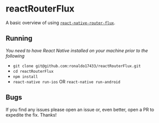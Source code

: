 # reactRouterFlux
A basic overview of using [`react-native-router-flux`](https://github.com/aksonov/react-native-router-flux).

## Running

_You need to have React Native installed on your machine prior to the following_

- `git clone git@github.com:ronaldo17433/reactRouterFlux.git`
- `cd reactRouterFlux`
- `npm install`
- `react-native run-ios` OR `react-native run-android`

## Bugs

If you find any issues please open an issue or, even better, open a PR to expedite the fix. Thanks!


